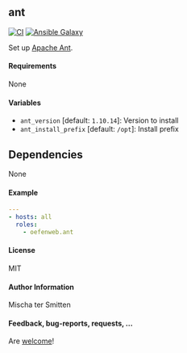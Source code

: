 ## ant

[![CI](https://github.com/Oefenweb/ansible-ant/workflows/CI/badge.svg)](https://github.com/Oefenweb/ansible-ant/actions?query=workflow%3ACI)
[![Ansible Galaxy](http://img.shields.io/badge/ansible--galaxy-ant-blue.svg)](https://galaxy.ansible.com/Oefenweb/ant)

Set up [Apache Ant](https://ant.apache.org/).

#### Requirements

None

#### Variables

* `ant_version` [default: `1.10.14`]: Version to install
* `ant_install_prefix` [default: `/opt`]: Install prefix

## Dependencies

None

#### Example

```yaml
---
- hosts: all
  roles:
    - oefenweb.ant
```

#### License

MIT

#### Author Information

Mischa ter Smitten

#### Feedback, bug-reports, requests, ...

Are [welcome](https://github.com/Oefenweb/ansible-ant/issues)!
